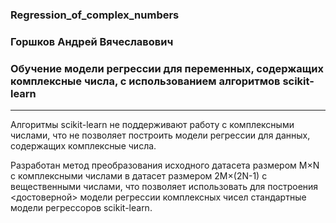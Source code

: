 ### Regression_of_complex_numbers
### Горшков Андрей Вячеславович
### Обучение модели регрессии для переменных, содержащих комплексные числа, с использованием алгоритмов scikit-learn
------------------------------------------

Алгоритмы scikit-learn не поддерживают работу с комплексными числами, что не позволяет построить модели регрессии для данных, содержащих комплексные числа.

Разработан метод преобразования исходного датасета размером M×N с комплексными числами в датасет размером 2M×(2N-1) с вещественными числами, что позволяет использовать для построения <достоверной> модели регрессии комплексных чисел стандартные модели регрессоров scikit-learn.
